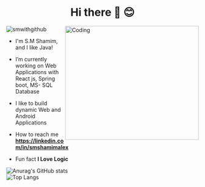 <h1 align="center">Hi there 👋 😊</h1>
<img align="right" alt="Coding" width="350" height="300" src="https://cdn.dribbble.com/users/1162077/screenshots/3848914/programmer.gif">

<p align="left"> <img src="https://komarev.com/ghpvc/?username=smwithgithub&label=Profile%20views&color=0e75b6&style=flat" alt="smwithgithub" /> </p>

- I'm S.M Shamim, and I like Java!

- I’m currently working on Web Applications with React js, Spring boot, MS- SQL Database

- I like to build dynamic Web and Android Applications

- How to reach me **https://linkedin.com/in/smshamimalex**

- Fun fact **I Love Logic**

![Anurag's GitHub stats](https://github-readme-stats.vercel.app/api?username=smwithgithub&show_icons=true&theme=radical) <br/> ![Top Langs](https://github-readme-stats.vercel.app/api/top-langs/?username=smwithgithub&layout=compact)
